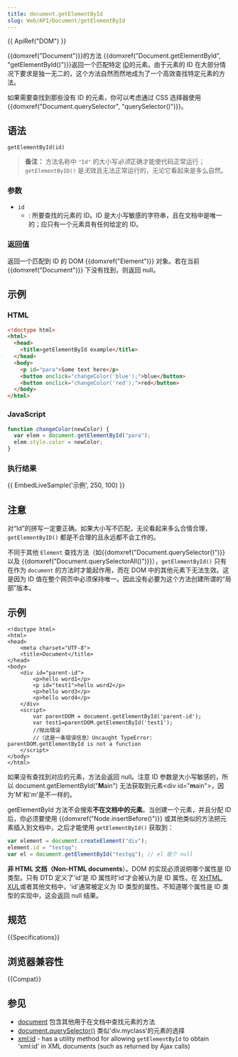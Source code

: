 ```yaml
---
title: document.getElementById
slug: Web/API/Document/getElementById
---
```


{{ ApiRef("DOM") }}

{{domxref("Document")}}的方法 {{domxref("Document.getElementById", "getElementById()")}}返回一个匹配特定 [ID](/zh-CN/docs/DOM/element.id)的元素。由于元素的 ID 在大部分情况下要求是独一无二的，这个方法自然而然地成为了一个高效查找特定元素的方法。

如果需要查找到那些没有 ID 的元素，你可以考虑通过 CSS 选择器使用 {{domxref("Document.querySelector", "querySelector()")}}。

## 语法

```js-nolint
getElementById(id)
```

> **备注：** 方法名称中 `"Id"` 的大小写*必须*正确才能使代码正常运行；`getElementByID()` 是*无*效且无法正常运行的，无论它看起来是多么自然。

### 参数

- `id`
  - : 所要查找的元素的 ID。ID 是大小写敏感的字符串，且在文档中是唯一的；应只有一个元素具有任何给定的 ID。

### 返回值

返回一个匹配到 ID 的 DOM {{domxref("Element")}} 对象。若在当前 {{domxref("Document")}} 下没有找到，则返回 null。

## 示例

### HTML

```html
<!doctype html>
<html>
  <head>
    <title>getElementById example</title>
  </head>
  <body>
    <p id="para">Some text here</p>
    <button onclick="changeColor('blue');">blue</button>
    <button onclick="changeColor('red');">red</button>
  </body>
</html>
```

### JavaScript

```js
function changeColor(newColor) {
  var elem = document.getElementById("para");
  elem.style.color = newColor;
}
```

### 执行结果

{{ EmbedLiveSample('示例', 250, 100) }}

## 注意

对“Id”的拼写一定要正确。如果大小写不匹配，无论看起来多么合情合理，`getElementByID()` 都是不合理的且永远都不会工作的。

不同于其他 `Element` 查找方法（如{{domxref("Document.querySelector()")}} 以及 {{domxref("Document.querySelectorAll()")}}），`getElementById()` 只有在作为 `document` 的方法时才能起作用，而在 DOM 中的其他元素下无法生效。这是因为 ID 值在整个网页中必须保持唯一。因此没有必要为这个方法创建所谓的“局部”版本。

## 示例

```plain
<!doctype html>
<html>
<head>
    <meta charset="UTF-8">
    <title>Document</title>
</head>
<body>
    <div id="parent-id">
        <p>hello word1</p>
        <p id="test1">hello word2</p>
        <p>hello word3</p>
        <p>hello word4</p>
    </div>
    <script>
        var parentDOM = document.getElementById('parent-id');
        var test1=parentDOM.getElementById('test1');
        //抛出错误
        //（这是一条错误信息）Uncaught TypeError: parentDOM.getElementById is not a function
    </script>
</body>
</html>
```

如果没有查找到对应的元素，方法会返回 null。注意 ID 参数是大小写敏感的，所以 document.getElementById("**M**ain") 无法获取到元素\<div id="**m**ain">，因为'M'和'm'是不一样的。

getElementById 方法不会搜索**不在文档中的元素**。当创建一个元素，并且分配 ID 后，你必须要使用 {{domxref("Node.insertBefore()")}} 或其他类似的方法把元素插入到文档中，之后才能使用 `getElementById()` 获取到：

```js
var element = document.createElement("div");
element.id = "testqq";
var el = document.getElementById("testqq"); // el 是个 null
```

**非 HTML 文档（Non-HTML documents**）。DOM 的实现必须说明哪个属性是 ID 类型。只有 DTD 定义了'id'是 ID 属性时’id‘才会被认为是 ID 属性。在 [XHTML](/zh-CN/docs/XHTML), [XUL](/zh-CN/docs/XUL)或者其他文档中，'id'通常被定义为 ID 类型的属性。不知道哪个属性是 ID 类型的实现中，这会返回 null 结果。

## 规范

{{Specifications}}

## 浏览器兼容性

{{Compat}}

## 参见

- [document](/zh-CN/docs/DOM/document) 包含其他用于在文档中查找元素的方法
- [document.querySelector()](/zh-CN/docs/Web/API/document.querySelector) 类似'div.myclass'的元素的选择
- [xml:id](/zh-CN/docs/xml/xml:id) - has a utility method for allowing `getElementById` to obtain 'xml:id' in XML documents (such as returned by Ajax calls)
